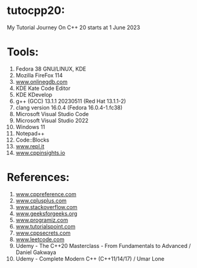 # tutocpp20:
My Tutorial Journey On C++ 20 starts at 1 June 2023

# Tools:
1) Fedora 38 GNU/LINUX, KDE
2) Mozilla FireFox 114
3) www.onlinegdb.com
4) KDE Kate Code Editor
5) KDE KDevelop
6) g++ (GCC) 13.1.1 20230511 (Red Hat 13.1.1-2)
7) clang version 16.0.4 (Fedora 16.0.4-1.fc38)
8) Microsoft Visual Studio Code
9) Microsoft Visual Studio 2022
10) Windows 11
11) Notepad++
12) Code::Blocks
13) www.repl.it
14) www.cppinsights.io

# References:
1) www.cppreference.com
2) www.cplusplus.com
3) www.stackoverflow.com 
4) www.geeksforgeeks.org
5) www.programiz.com
6) www.tutorialspoint.com
7) www.cppsecrets.com
8) www.leetcode.com
9) Udemy - The C++20 Masterclass - From Fundamentals to Advanced / Daniel Gakwaya
10) Udemy - Complete Modern C++ (C++11/14/17) / Umar Lone
